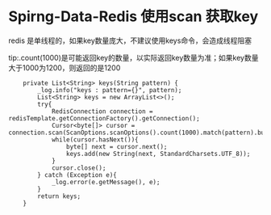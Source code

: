 Spirng-Data-Redis 使用scan 获取key
====

redis 是单线程的，如果key数量庞大，不建议使用keys命令，会造成线程阻塞

tip:.count(1000)是可能返回key的数量，以实际返回key数量为准；如果key数量大于1000为1200，则返回的是1200

        private List<String> keys(String pattern) {    
            _log.info("keys : pattern={}", pattern);    
            List<String> keys = new ArrayList<>();
            try{
                RedisConnection connection = redisTemplate.getConnectionFactory().getConnection();
                Cursor<byte[]> cursor = connection.scan(ScanOptions.scanOptions().count(1000).match(pattern).build());
                while(cursor.hasNext()){
                    byte[] next = cursor.next();
                    keys.add(new String(next, StandardCharsets.UTF_8));
                }
                cursor.close();
            } catch (Exception e){
                _log.error(e.getMessage(), e);
            }
            return keys;
        }
